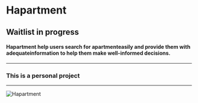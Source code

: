 # Hapartment

## Waitlist in progress

#### Hapartment help users search for apartmenteasily and provide them with adequateinformation to help them make well-informed decisions.

---

### This is a personal project

---

![Hapartment](https://res.cloudinary.com/devsource/image/upload/v1664627943/hapartment/MacBook_Pro_16__-_5_lq2pnb.png)
